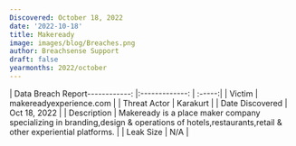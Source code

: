 ```yaml
---
Discovered: October 18, 2022
date: '2022-10-18'
title: Makeready
image: images/blog/Breaches.png
author: Breachsense Support
draft: false
yearmonths: 2022/october
---
```


| Data Breach Report------------:     |:-------------:    | :-----:|
| Victim      | makereadyexperience.com      | 
| Threat Actor      | Karakurt      | 
| Date Discovered      | Oct 18, 2022      | 
| Description      | Makeready is a place maker company specializing in branding,design & operations of hotels,restaurants,retail & other experiential platforms.       | 
| Leak Size      | N/A      | 

